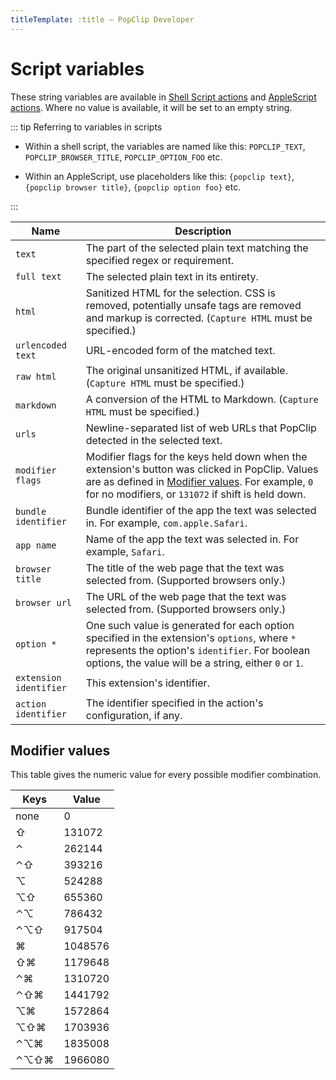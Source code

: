 ```yaml
---
titleTemplate: :title — PopClip Developer
---
```

# Script variables

These string variables are available in [Shell Script actions](./shell-script-actions) and [AppleScript actions](./applescript-actions). Where no
value is available, it will be set to an empty string.

::: tip Referring to variables in scripts

- Within a shell script, the variables are named like this: `POPCLIP_TEXT`,
  `POPCLIP_BROWSER_TITLE`, `POPCLIP_OPTION_FOO` etc.

- Within an AppleScript, use placeholders like this: `{popclip text}`,
  `{popclip browser title}`, `{popclip option foo}` etc.

:::

| Name                   | Description                                                                                                                                                                                                                   |
| ---------------------- | ----------------------------------------------------------------------------------------------------------------------------------------------------------------------------------------------------------------------------- |
| `text`                 | The part of the selected plain text matching the specified regex or requirement.                                                                                                                                              |
| `full text`            | The selected plain text in its entirety.                                                                                                                                                                                      |
| `html`                 | Sanitized HTML for the selection. CSS is removed, potentially unsafe tags are removed and markup is corrected. (`Capture HTML` must be specified.)                                                                            |
| `urlencoded text`      | URL-encoded form of the matched text.                                                                                                                                                                                         |
| `raw html`             | The original unsanitized HTML, if available. (`Capture HTML` must be specified.)                                                                                                                                              |
| `markdown`             | A conversion of the HTML to Markdown. (`Capture HTML` must be specified.)                                                                                                                                                     |
| `urls`                 | Newline-separated list of web URLs that PopClip detected in the selected text.                                                                                                                                                |
| `modifier flags`       | Modifier flags for the keys held down when the extension's button was clicked in PopClip. Values are as defined in [Modifier values](#modifier-values). For example, `0` for no modifiers, or `131072` if shift is held down. |
| `bundle identifier`    | Bundle identifier of the app the text was selected in. For example, `com.apple.Safari`.                                                                                                                                       |
| `app name`             | Name of the app the text was selected in. For example, `Safari`.                                                                                                                                                              |
| `browser title`        | The title of the web page that the text was selected from. (Supported browsers only.)                                                                                                                                         |
| `browser url`          | The URL of the web page that the text was selected from. (Supported browsers only.)                                                                                                                                           |
| `option *`             | One such value is generated for each option specified in the extension's `options`, where `*` represents the option's `identifier`. For boolean options, the value will be a string, either `0` or `1`.                       |
| `extension identifier` | This extension's identifier.                                                                                                                                                                                                  |
| `action identifier`    | The identifier specified in the action's configuration, if any.                                                                                                                                                               |

## Modifier values

This table gives the numeric value for every possible modifier combination.

| Keys | Value   |
| ---- | ------- |
| none | 0       |
| ⇧    | 131072  |
| ⌃    | 262144  |
| ⌃⇧   | 393216  |
| ⌥    | 524288  |
| ⌥⇧   | 655360  |
| ⌃⌥   | 786432  |
| ⌃⌥⇧  | 917504  |
| ⌘    | 1048576 |
| ⇧⌘   | 1179648 |
| ⌃⌘   | 1310720 |
| ⌃⇧⌘  | 1441792 |
| ⌥⌘   | 1572864 |
| ⌥⇧⌘  | 1703936 |
| ⌃⌥⌘  | 1835008 |
| ⌃⌥⇧⌘ | 1966080 |
